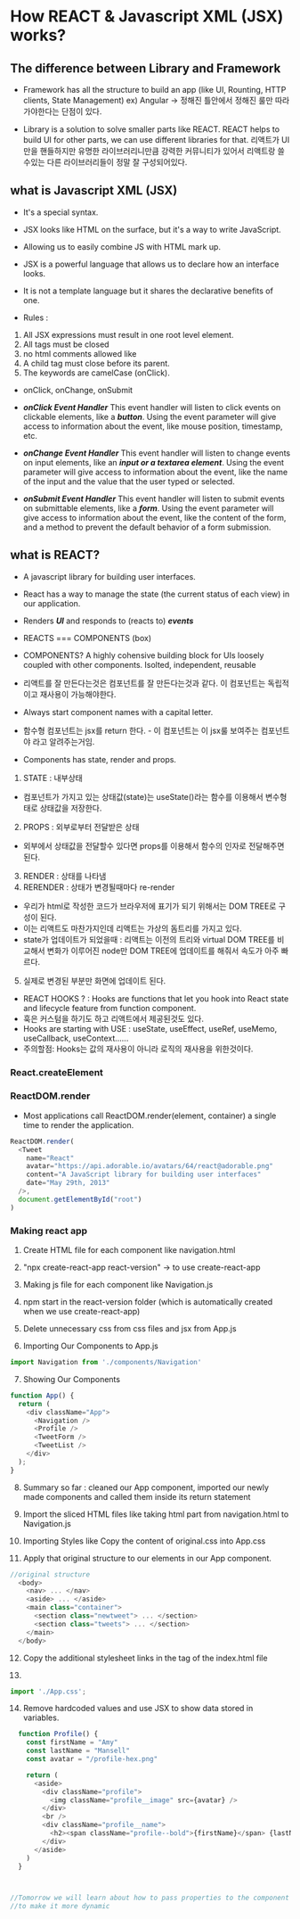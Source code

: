 # How REACT & Javascript XML (JSX) works? 

## The difference between Library and Framework

- Framework has all the structure to build an app (like UI, Rounting, HTTP clients, State Management) ex) Angular -> 정해진 틀안에서 정해진 룰만 따라가야한다는 단점이 있다.

- Library is a solution to solve smaller parts like REACT. REACT helps to build UI for other parts, we can use different libraries for that. 리액트가 UI만을 핸들하지만 유명한 라이브러리니만큼 강력한 커뮤니티가 있어서 리액트랑 쓸수있는 다른 라이브러리들이 정말 잘 구성되어있다. 

## what is Javascript XML (JSX)
- It's a special syntax.
- JSX looks like HTML on the surface, but it's a way to write JavaScript.
- Allowing us to easily combine JS with HTML mark up. 
- JSX is a powerful language that allows us to declare how an interface looks.
- It is not a template language but it shares the declarative benefits of one.

- Rules : 
1. All JSX expressions must result in one root level element.
2. All tags must be closed
3. no html comments allowed like <!--- Not allowed --->
4. A child tag must close before its parent.
5. The keywords are camelCase (onClick).


- onClick, onChange, onSubmit
- ***onClick Event Handler***
This event handler will listen to click events on clickable elements, like a ***button***. Using the event parameter will give access to information about the event, like mouse position, timestamp, etc.

- ***onChange Event Handler***
This event handler will listen to change events on input elements, like an ***input or a textarea element***. Using the event parameter will give access to information about the event, like the name of the input and the value that the user typed or selected.

- ***onSubmit Event Handler***
This event handler will listen to submit events on submittable elements, like a ***form***. Using the event parameter will give access to information about the event, like the content of the form, and a method to prevent the default behavior of a form submission.

## what is REACT?

- A javascript library for building user interfaces.
- React has a way to manage the state (the current status of each view) in our application.
- Renders ***UI*** and responds to (reacts to) ***events***
- REACTS === COMPONENTS (box)
- COMPONENTS? A highly cohensive building block for UIs loosely coupled with other components. Isolted, independent, reusable

- 리액트를 잘 만든다는것은 컴포넌트를 잘 만든다는것과 같다. 이 컴포넌트는 독립적이고 재사용이 가능해야한다.

- Always start component names with a capital letter.

- 함수형 컴포넌트는 jsx를 return 한다. - 이 컴포넌트는 이 jsx룰 보여주는 컴포넌트야 라고 알려주는거임.
- Components has state, render and props.
1. STATE : 내부상태 
- 컴포넌트가 가지고 있는 상태값(state)는 useState()라는 함수를 이용해서 변수형태로 상태값을 저장한다. 
2. PROPS : 외부로부터 전달받은 상태
- 외부에서 상태값을 전달할수 있다면 props를 이용해서 함수의 인자로 전달해주면 된다. 
3. RENDER : 상태를 나타냄
4. RERENDER : 상태가 변경될때마다 re-render


- 우리가 html로 작성한 코드가 브라우저에 표기가 되기 위해서는 DOM TREE로 구성이 된다. 
- 이는 리액트도 마찬가지인데 리액트는 가상의 돔트리를 가지고 있다. 
- state가 업데이트가 되었을때 : 리액트는 이전의 트리와 virtual DOM TREE를 비교해서 
변화가 이루어진 node만 DOM TREE에 업데이트를 해줘서 속도가 아주 빠르다. 

5. 실제로 변경된 부분만 화면에 업데이트 된다. 

- REACT HOOKS ? : Hooks are functions that let you hook into React state and lifecycle feature from function component.
- 훅은 커스텀을 하기도 하고 리액트에서 제공된것도 있다. 
- Hooks are starting with USE : useState, useEffect, useRef, useMemo, useCallback, useContext......
- 주의할점: Hooks는 값의 재사용이 아니라 로직의 재사용을 위한것이다. 

### React.createElement

### ReactDOM.render

- Most applications call ReactDOM.render(element, container) a single time to render the application.


```js
ReactDOM.render(
  <Tweet
    name="React"
    avatar="https://api.adorable.io/avatars/64/react@adorable.png"
    content="A JavaScript library for building user interfaces"
    date="May 29th, 2013"
  />,
  document.getElementById("root")
)
```

### Making react app
1. Create HTML file for each component like navigation.html

2. "npx create-react-app react-version" -> to use create-react-app

3. Making js file for each component like Navigation.js

4. npm start in the react-version folder (which is automatically created when we use create-react-app)

5. Delete unnecessary css from css files and jsx from App.js

6. Importing Our Components to App.js
```js
import Navigation from './components/Navigation'
```

7. Showing Our Components 
```js
function App() {
  return (
    <div className="App">
      <Navigation /> 
      <Profile />
      <TweetForm />
      <TweetList />
    </div>
  );
}
```

8. Summary so far : cleaned our App component, imported our newly made components and called them inside its return statement

9. Import the sliced HTML files like taking html part from navigation.html to Navigation.js

10. Importing Styles like Copy the content of original.css into App.css

11. Apply that original structure to our elements in our App component.

```js
//original structure
  <body>
    <nav> ... </nav>
    <aside> ... </aside>
    <main class="container">
      <section class="newtweet"> ... </section>
      <section class="tweets"> ... </section>
    </main>
  </body>
```

12. Copy the additional stylesheet links in the <head> tag of the index.html file 

13. 
```js 
import './App.css';
```

14. Remove hardcoded values and use JSX to show data stored in variables.

```js
  function Profile() {
    const firstName = "Amy"
    const lastName = "Mansell"
    const avatar = "/profile-hex.png"

    return (
      <aside>
        <div className="profile">
          <img className="profile__image" src={avatar} />
        </div>
        <br />
        <div className="profile__name">
          <h2><span className="profile--bold">{firstName}</span> {lastName}</h2>
        </div>
      </aside>
    )
  }



//Tomorrow we will learn about how to pass properties to the component
//to make it more dynamic
```

